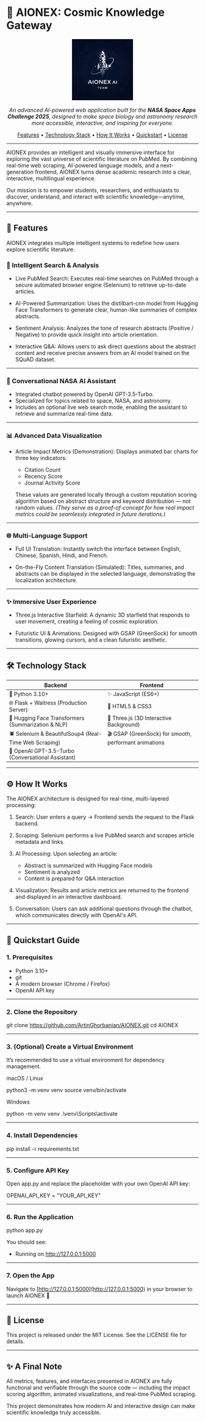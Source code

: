 # 🌌 AIONEX: Cosmic Knowledge Gateway

<p align="center">
  <img src="static/AIONEX.jpg" alt="AIONEX Logo" width="160"/>
</p>

<p align="center">
  <em>
    An advanced AI-powered web application built for the <b>NASA Space Apps Challenge 2025</b>, designed to make space biology and astronomy research more accessible, interactive, and inspiring for everyone.
  </em>
</p>

<p align="center">
  <a href="#-features">Features</a> •
  <a href="#-technology-stack">Technology Stack</a> •
  <a href="#-how-it-works">How It Works</a> •
  <a href="#-quickstart-guide">Quickstart</a> •
  <a href="#-license">License</a>
</p>

---

AIONEX provides an intelligent and visually immersive interface for exploring the vast universe of scientific literature on PubMed.
By combining real-time web scraping, AI-powered language models, and a next-generation frontend, AIONEX turns dense academic research into a clear, interactive, multilingual experience.

Our mission is to empower students, researchers, and enthusiasts to discover, understand, and interact with scientific knowledge—anytime, anywhere.

---

## 🚀 Features

AIONEX integrates multiple intelligent systems to redefine how users explore scientific literature:

### 🧠 Intelligent Search & Analysis

* Live PubMed Search:
  Executes real-time searches on PubMed through a secure automated browser engine (Selenium) to retrieve up-to-date articles.

* AI-Powered Summarization:
  Uses the distilbart-cnn model from Hugging Face Transformers to generate clear, human-like summaries of complex abstracts.

* Sentiment Analysis:
  Analyzes the tone of research abstracts (Positive / Negative) to provide quick insight into article orientation.

* Interactive Q&A:
  Allows users to ask direct questions about the abstract content and receive precise answers from an AI model trained on the SQuAD dataset.

---

### 🤖 Conversational NASA AI Assistant

* Integrated chatbot powered by OpenAI GPT-3.5-Turbo.
* Specialized for topics related to space, NASA, and astronomy.
* Includes an optional live web search mode, enabling the assistant to retrieve and summarize real-time data.

---

### 📊 Advanced Data Visualization

* Article Impact Metrics (Demonstration):
  Displays animated bar charts for three key indicators:

  * Citation Count
  * Recency Score
  * Journal Activity Score

  These values are generated locally through a custom reputation scoring algorithm based on abstract structure and keyword distribution — not random values.
  *(They serve as a proof-of-concept for how real impact metrics could be seamlessly integrated in future iterations.)*

---

### 🌐 Multi-Language Support

* Full UI Translation:
  Instantly switch the interface between English, Chinese, Spanish, Hindi, and French.

* On-the-Fly Content Translation (Simulated):
  Titles, summaries, and abstracts can be displayed in the selected language, demonstrating the localization architecture.

---

### ✨ Immersive User Experience

* Three.js Interactive Starfield:
  A dynamic 3D starfield that responds to user movement, creating a feeling of cosmic exploration.

* Futuristic UI & Animations:
  Designed with GSAP (GreenSock) for smooth transitions, glowing cursors, and a clean futuristic aesthetic.

---

## 🛠 Technology Stack

| Backend                                            | Frontend                                          |
| ------------------------------------------------------ | ----------------------------------------------------- |
| 🐍 Python 3.10+                                        | ✨ JavaScript (ES6+)                                   |
| 🌐 Flask + Waitress (Production Server)                | 🎨 HTML5 & CSS3                                       |
| 🤖 Hugging Face Transformers (Summarization & NLP)     | 🌌 Three.js (3D Interactive Background)               |
| 🕷 Selenium & BeautifulSoup4 (Real-Time Web Scraping) | 🎬 GSAP (GreenSock) for smooth, performant animations |
| 🧠 OpenAI GPT-3.5-Turbo (Conversational Assistant)     |                                                       |

---

## ⚙️ How It Works
The AIONEX architecture is designed for real-time, multi-layered processing:

1. Search:
   User enters a query → Frontend sends the request to the Flask backend.

2. Scraping:
   Selenium performs a live PubMed search and scrapes article metadata and links.

3. AI Processing:
   Upon selecting an article:

   * Abstract is summarized with Hugging Face models
   * Sentiment is analyzed
   * Content is prepared for Q&A interaction

4. Visualization:
   Results and article metrics are returned to the frontend and displayed in an interactive dashboard.

5. Conversation:
   Users can ask additional questions through the chatbot, which communicates directly with OpenAI's API.

---

## 🏁 Quickstart Guide

### 1. Prerequisites

* Python 3.10+
* git
* A modern browser (Chrome / Firefox)
* OpenAI API key

---

### 2. Clone the Repository

git clone https://github.com/ArtinGhorbanian/AIONEX.git
cd AIONEX

---

### 3. (Optional) Create a Virtual Environment

It’s recommended to use a virtual environment for dependency management.

macOS / Linux

python3 -m venv venv
source venv/bin/activate

Windows

python -m venv venv
.\venv\Scripts\activate

---

### 4. Install Dependencies

pip install -r requirements.txt

---

### 5. Configure API Key

Open app.py and replace the placeholder with your own OpenAI API key:

OPENAI_API_KEY = "YOUR_API_KEY"

---

### 6. Run the Application

python app.py

You should see:

 * Running on http://127.0.0.1:5000

---

### 7. Open the App

Navigate to [http://127.0.0.1:5000](http://127.0.0.1:5000) in your browser to launch AIONEX 🚀

---

## 📄 License

This project is released under the MIT License. See the LICENSE file for details.

---

## ✨ A Final Note

All metrics, features, and interfaces presented in AIONEX are fully functional and verifiable through the source code — including the impact scoring algorithm, animated visualizations, and real-time PubMed scraping.

This project demonstrates how modern AI and interactive design can make scientific knowledge truly accessible.

